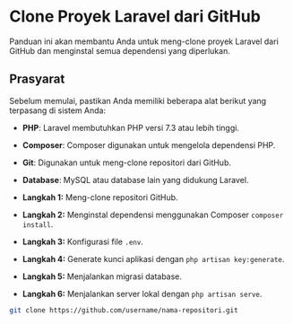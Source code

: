 # Clone Proyek Laravel dari GitHub

Panduan ini akan membantu Anda untuk meng-clone proyek Laravel dari GitHub dan menginstal semua dependensi yang diperlukan.

## Prasyarat

Sebelum memulai, pastikan Anda memiliki beberapa alat berikut yang terpasang di sistem Anda:

- **PHP**: Laravel membutuhkan PHP versi 7.3 atau lebih tinggi.
- **Composer**: Composer digunakan untuk mengelola dependensi PHP.
- **Git**: Digunakan untuk meng-clone repositori dari GitHub.
- **Database**: MySQL atau database lain yang didukung Laravel.

- **Langkah 1:** Meng-clone repositori GitHub.
- **Langkah 2:** Menginstal dependensi menggunakan Composer `composer install`.
- **Langkah 3:** Konfigurasi file `.env`.
- **Langkah 4:** Generate kunci aplikasi dengan `php artisan key:generate`.
- **Langkah 5:** Menjalankan migrasi database.
- **Langkah 6:** Menjalankan server lokal dengan `php artisan serve`.

```bash
git clone https://github.com/username/nama-repositori.git


